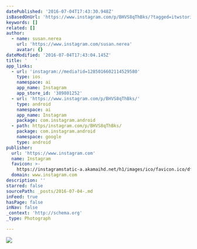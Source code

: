```yaml
---
datePublished: '2016-07-04T17:43:30.948Z'
isBasedOnUrl: 'https://www.instagram.com/p/BHVS8qThBks/?tagged=itwstories'
keywords: []
related: []
author:
  - name: susan.nerea
    url: 'https://www.instagram.com/susan.nerea'
    avatar: {}
dateModified: '2016-07-04T17:43:04.145Z'
title: '   '
app_links:
  - url: 'instagram://media?id=1285016602114529580'
    type: ios
    namespace: ai
    app_name: Instagram
    app_store_id: '389801252'
  - url: 'https://www.instagram.com/p/BHVS8qThBks/'
    type: android
    namespace: ai
    app_name: Instagram
    package: com.instagram.android
  - path: https/instagram.com/p/BHVS8qThBks/
    package: com.instagram.android
    namespace: google
    type: android
publisher:
  url: 'https://www.instagram.com'
  name: Instagram
  favicon: >-
    https://instagramstatic-a.akamaihd.net/h1/images/ico/favicon.ico/dfa85bb1fd63.ico
  domain: www.instagram.com
description: ''
starred: false
sourcePath: _posts/2016-07-04-.md
inFeed: true
hasPage: false
inNav: false
_context: 'http://schema.org'
_type: Photograph

---
```

![   ](https://imgflo.herokuapp.com/graph/vahj1ThiexotieMo/9e3c7c7666f2b1fc6b9e5f409fdbbe65/noop.jpg?input=https%3A%2F%2Fscontent.cdninstagram.com%2Ft51.2885-15%2Fs640x640%2Fsh0.08%2Fe35%2F13549541_1134274836594946_339837735_n.jpg%3Fig_cache_key%3DMTI4NTAxNjYwMjExNDUyOTU4MA%253D%253D.2)